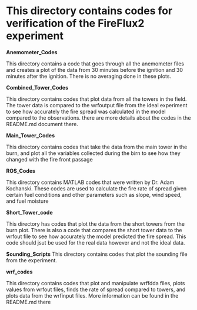 # This directory contains codes for verification of the FireFlux2 experiment

**Anemometer_Codes**

This directory contains a code that goes through all the anemometer files and creates a plot of the data from 30 minutes before the ignition and 30 minutes after the ignition. There is no averaging done in these plots.

**Combined_Tower_Codes**

This directory contains codes that plot data from all the towers in the field. The tower data is compared to the wrfoutput file from the ideal experiment to see how accurately the fire spread was calculated in the model compared to the observations. there are more details about the codes in the README.md document there.

**Main_Tower_Codes**

This directory contains codes that take the data from the main tower in the burn, and plot all the variables collected during the birn to see how they changed with the fire front passage

**ROS_Codes**

This directory contains MATLAB codes that were written by Dr. Adam Kochanski. These codes are used to calculate the fire rate of spread given certain fuel conditions and other parameters such as slope, wind speed, and fuel moisture

**Short_Tower_code**

This directory has codes that plot the data from the short towers from the burn plot. There is also a code that compares the short tower data to the wrfout file to see how accurately the model predicted the fire spread. This code should jsut be used for the real data however and not the ideal data.

**Sounding_Scripts**
This directory contains codes that plot the sounding file from the experiment.

**wrf_codes**

This directory contains codes that plot and manipulate wrffdda files, plots values from wrfout files, finds the rate of spread compared to towers, and plots data from the wrfinput files. More information can be found in the README.md there

